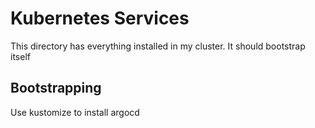 # Kubernetes Services

This directory has everything installed in my cluster. It should bootstrap itself


## Bootstrapping

Use kustomize to install argocd